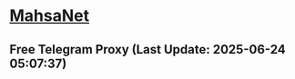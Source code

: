 
# [MahsaNet](https://t.me/mahsa_net)
## Free Telegram Proxy (Last Update: 2025-06-24 05:07:37)

    